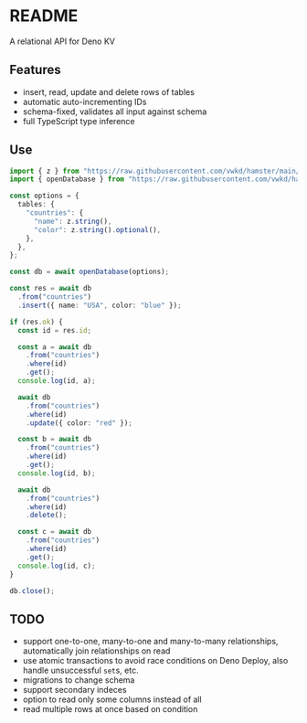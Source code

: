 # README

A relational API for Deno KV



## Features

- insert, read, update and delete rows of tables
- automatic auto-incrementing IDs
- schema-fixed, validates all input against schema
- full TypeScript type inference



## Use

```ts
import { z } from "https://raw.githubusercontent.com/vwkd/hamster/main/deps.ts";
import { openDatabase } from "https://raw.githubusercontent.com/vwkd/hamster/main/src/main.ts";

const options = {
  tables: {
    "countries": {
      "name": z.string(),
      "color": z.string().optional(),
    },
  },
};

const db = await openDatabase(options);

const res = await db
  .from("countries")
  .insert({ name: "USA", color: "blue" });

if (res.ok) {
  const id = res.id;

  const a = await db
    .from("countries")
    .where(id)
    .get();
  console.log(id, a);

  await db
    .from("countries")
    .where(id)
    .update({ color: "red" });

  const b = await db
    .from("countries")
    .where(id)
    .get();
  console.log(id, b);

  await db
    .from("countries")
    .where(id)
    .delete();

  const c = await db
    .from("countries")
    .where(id)
    .get();
  console.log(id, c);
}

db.close();
```



## TODO

- support one-to-one, many-to-one and many-to-many relationships, automatically join relationships on read
- use atomic transactions to avoid race conditions on Deno Deploy, also handle unsuccessful `set`s, etc.
- migrations to change schema
- support secondary indeces
- option to read only some columns instead of all
- read multiple rows at once based on condition
